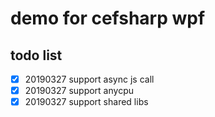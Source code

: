 # demo for cefsharp wpf

## todo list

 - [x] 20190327 support async js call
 - [x] 20190327 support anycpu
 - [x] 20190327 support shared libs

